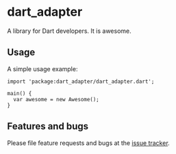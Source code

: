 # dart_adapter

A library for Dart developers. It is awesome.

## Usage

A simple usage example:

    import 'package:dart_adapter/dart_adapter.dart';

    main() {
      var awesome = new Awesome();
    }

## Features and bugs

Please file feature requests and bugs at the [issue tracker][tracker].

[tracker]: http://example.com/issues/replaceme
